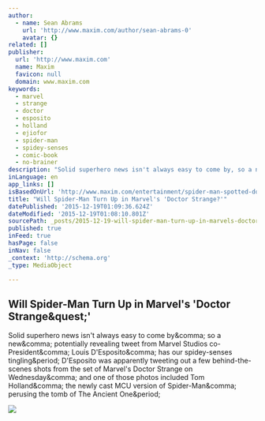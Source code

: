 ```yaml
---
author:
  - name: Sean Abrams
    url: 'http://www.maxim.com/author/sean-abrams-0'
    avatar: {}
related: []
publisher:
  url: 'http://www.maxim.com'
  name: Maxim
  favicon: null
  domain: www.maxim.com
keywords:
  - marvel
  - strange
  - doctor
  - esposito
  - holland
  - ejiofor
  - spider-man
  - spidey-senses
  - comic-book
  - no-brainer
description: "Solid superhero news isn't always easy to come by, so a new, potentially revealing tweet from Marvel Studios co-President, Louis D'Esposito, has our spidey-senses tingling. D'Esposito was apparently tweeting out a few behind-the-scenes shots from the set of Marvel's Doctor Strange on Wednesday, and one of those photos included Tom Holland, the newly cast MCU version of Spider-Man, perusing the tomb of The Ancient One."
inLanguage: en
app_links: []
isBasedOnUrl: 'http://www.maxim.com/entertainment/spider-man-spotted-doctor-strange-set-2015-12'
title: "Will Spider-Man Turn Up in Marvel's 'Doctor Strange?'"
datePublished: '2015-12-19T01:09:36.624Z'
dateModified: '2015-12-19T01:08:10.801Z'
sourcePath: _posts/2015-12-19-will-spider-man-turn-up-in-marvels-doctor-strange.md
published: true
inFeed: true
hasPage: false
inNav: false
_context: 'http://schema.org'
_type: MediaObject

---
```

<article style=""><h1>Will Spider-Man Turn Up in Marvel's 'Doctor Strange&amp;quest;'</h1><p>Solid superhero news isn't always easy to come by&amp;comma; so a new&amp;comma; potentially revealing tweet from Marvel Studios co-President&amp;comma; Louis D'Esposito&amp;comma; has our spidey-senses tingling&amp;period; D'Esposito was apparently tweeting out a few behind-the-scenes shots from the set of Marvel's Doctor Strange on Wednesday&amp;comma; and one of those photos included Tom Holland&amp;comma; the newly cast MCU version of Spider-Man&amp;comma; perusing the tomb of The Ancient One&amp;period;</p><img src="http://a1.files.maxim.com/image/upload/c_fit,cs_srgb,dpr_1.0,h_1200,q_80,w_1200/MTM1MjEwMjAyODY4NzgzNTgy.jpg" /></article>